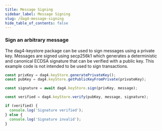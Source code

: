 ```yaml
---
title: Message Signing
sidebar_label: Message Signing
slug: /dag4-message-signing
hide_table_of_contents: false
---
```


### Sign an arbitrary message
The dag4-keystore package can be used to sign messages using a private key. Messages are signed using secp256k1 which generates a deterministic and canonical ECDSA signature that can be verified with a public key. This example code is not intended to be used to sign transactions. 

```js
const privKey = dag4.keyStore.generatePrivateKey();
const pubKey = dag4.keyStore.getPublicKeyFromPrivate(privateKey);

const signature = await dag4.keyStore.sign(privKey, message);

const verified = dag4.keyStore.verify(pubKey, message, signature);

if (verified) {
  console.log('Signature verified');
} else {
  console.log('Signature invalid');
}
```